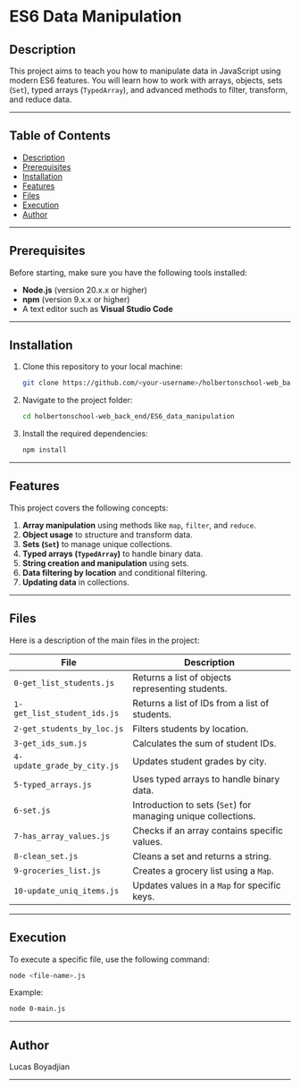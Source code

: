 # ES6 Data Manipulation

## Description
This project aims to teach you how to manipulate data in JavaScript using modern ES6 features. You will learn how to work with arrays, objects, sets (`Set`), typed arrays (`TypedArray`), and advanced methods to filter, transform, and reduce data.

---

## Table of Contents
- [Description](#description)
- [Prerequisites](#prerequisites)
- [Installation](#installation)
- [Features](#features)
- [Files](#files)
- [Execution](#execution)
- [Author](#author)

---

## Prerequisites
Before starting, make sure you have the following tools installed:
- **Node.js** (version 20.x.x or higher)
- **npm** (version 9.x.x or higher)
- A text editor such as **Visual Studio Code**

---

## Installation
1. Clone this repository to your local machine:
   ```bash
   git clone https://github.com/<your-username>/holbertonschool-web_back_end.git
   ```
2. Navigate to the project folder:
   ```bash
   cd holbertonschool-web_back_end/ES6_data_manipulation
   ```
3. Install the required dependencies:
   ```bash
   npm install
   ```

---

## Features
This project covers the following concepts:
1. **Array manipulation** using methods like `map`, `filter`, and `reduce`.
2. **Object usage** to structure and transform data.
3. **Sets (`Set`)** to manage unique collections.
4. **Typed arrays (`TypedArray`)** to handle binary data.
5. **String creation and manipulation** using sets.
6. **Data filtering by location** and conditional filtering.
7. **Updating data** in collections.

---

## Files
Here is a description of the main files in the project:

| File                           | Description                                                                 |
|--------------------------------|-----------------------------------------------------------------------------|
| `0-get_list_students.js`       | Returns a list of objects representing students.                            |
| `1-get_list_student_ids.js`    | Returns a list of IDs from a list of students.                              |
| `2-get_students_by_loc.js`     | Filters students by location.                                               |
| `3-get_ids_sum.js`             | Calculates the sum of student IDs.                                          |
| `4-update_grade_by_city.js`    | Updates student grades by city.                                             |
| `5-typed_arrays.js`            | Uses typed arrays to handle binary data.                                    |
| `6-set.js`                     | Introduction to sets (`Set`) for managing unique collections.               |
| `7-has_array_values.js`        | Checks if an array contains specific values.                                |
| `8-clean_set.js`               | Cleans a set and returns a string.                                          |
| `9-groceries_list.js`          | Creates a grocery list using a `Map`.                                       |
| `10-update_uniq_items.js`      | Updates values in a `Map` for specific keys.                                |

---

## Execution
To execute a specific file, use the following command:
```bash
node <file-name>.js
```

Example:
```bash
node 0-main.js
```

---

## Author
Lucas Boyadjian

---
